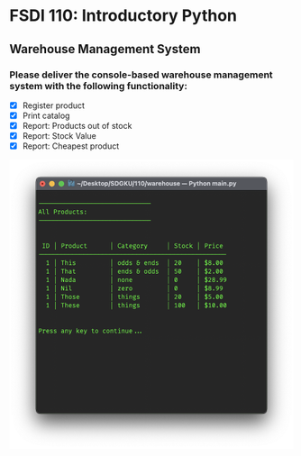 # FSDI 110: Introductory Python

## Warehouse Management System

### Please deliver the console-based warehouse management system with the following functionality:

- [x] Register product
- [x] Print catalog
- [x] Report: Products out of stock
- [x] Report: Stock Value
- [x] Report: Cheapest product

![](/img/main.png)
